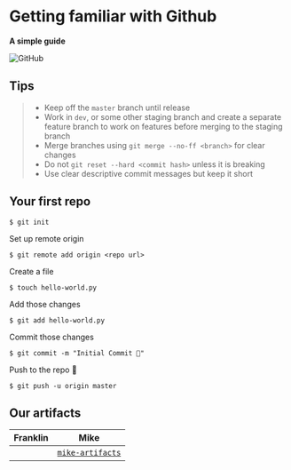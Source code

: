 # Getting familiar with Github
**A simple guide**

![GitHub](https://img.shields.io/github/license/yak-fumblepack/getting-familiar-with-github)

## Tips

> - Keep off the `master` branch until release
> - Work in `dev`, or some other staging branch and create a separate feature branch to work on features before merging to the staging branch
> - Merge branches using `git merge --no-ff <branch>` for clear changes
> - Do not `git reset --hard <commit hash>` unless it is breaking
> - Use clear descriptive commit messages but keep it short

## Your first repo

```shell
$ git init
```

Set up remote origin

```shell
$ git remote add origin <repo url>
```

Create a file

```shell
$ touch hello-world.py
```

Add those changes

```shell
$ git add hello-world.py
```

Commit those changes

```shell
$ git commit -m "Initial Commit 🎉"
```

Push to the repo 🚀

```shell
$ git push -u origin master
```

## Our artifacts

| Franklin | Mike                                                                                                   |
| -------- | ------------------------------------------------------------------------------------------------------ |
| &nbsp;   | [`mike-artifacts`](https://github.com/yak-fumblepack/getting-familiar-with-github/tree/mike-artifacts) |